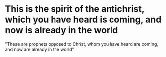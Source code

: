 # This is the spirit of the antichrist, which you have heard is coming, and now is already in the world

"These are prophets opposed to Christ, whom you have heard are coming, and now are already in the world"

